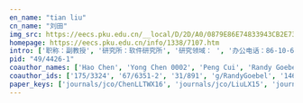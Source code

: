 ```yaml
---
en_name: "tian liu"
cn_name: "刘田"
img_src: https://eecs.pku.edu.cn/__local/D/2D/A0/0879E86E74833943CB2E732967E_9A3C38CC_BD6.vsb?e=.jpg
homepage: https://eecs.pku.edu.cn/info/1338/7107.htm
intro: ['职称：副教授', '研究所：软件研究所', '研究领域： ', '办公电话：86-10-62765818', '电子邮件：lt@pku.edu.cn', '个人主页： ']
pid: "49/4426-1"
coauthor_names: ['Hao Chen', 'Yong Chen 0002', 'Peng Cui', 'Randy Goebel', 'Fuzhou Gong', 'Hong Guo', 'Liqin Huang', 'Wei Jiang', 'Iyad Kanj', 'Zihan Lei', 'Liang Li', 'Xin Li 0051', 'Guohui Lin', 'Xiaxiang Lin', 'Min Lu', 'Zhao Lu', 'Taibo Luo', 'Han Peng', 'Xiang Peng', 'Liyan Qian', 'Tienan Ren', 'Kaile Su', 'Hongtao Sun', 'Ziyang Tang', 'Weitian Tong', 'Chaoyi Wang', 'Xu Wang', 'Jianjun Wu', 'Ge Xia', 'Jin Xu 0002', 'Jinhui Xu 0001', 'Ke Xu 0001', 'Wei Xu', 'Yao Xu', 'Hao Yan', 'Boting Yang', 'Song Yu', 'Fenghui Zhang', 'Pan Zhang', 'Peng Zhang 0008', 'Binhai Zhu', 'Jiaqi Zhu']
coauthor_ids: ['175/3324', '67/6351-2', '31/891', 'g/RandyGoebel', '146/1216', '90/6433', '45/9302', '21/3839', '93/86', '146/1277', '14/1395', '09/1365-51', 'l/GuohuiLin', '71/7701', '34/3541', '87/5985', '141/3980', '63/5470', '75/1156', '83/6138', '87/9687', '80/5001', '15/1697', '146/1303', '75/11262', '08/9891', '181/2815', '45/5247', '74/3428', '97/3265-2', '24/6437-1', 'x/KeXu', '32/1213', '47/5812', '77/6310', 'y/BotingYang', '54/1216', '19/1590', '29/1005', '21/1048-8', 'z/BinhaiZhu', '23/5224']
paper_keys: ['journals/jco/ChenLLTWX16', 'journals/jco/LiuLX15', 'journals/jco/LiuWX15', 'journals/jco/HuangTGLL15', 'journals/tcs/KanjLLTXXYZZZ15', 'journals/corr/XuZLG15', 'journals/tcs/LiuLLX14', 'journals/tcs/TongGLL14', 'journals/mima/LiLX13', 'journals/tcs/JiangLWX13', 'journals/corr/abs-1304-3653', 'journals/tcs/LiL10', 'journals/corr/abs-0801-3147', 'journals/corr/abs-0811-3055', 'journals/corr/abs-0712-3348', 'journals/corr/abs-cs-0606064', 'journals/jcst/Liu00', 'journals/jcst/Liu00a']
---
```

